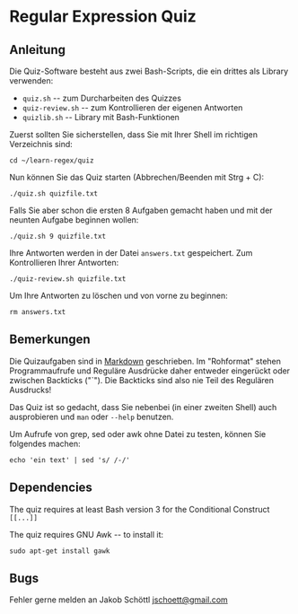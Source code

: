 Regular Expression Quiz
=======================

Anleitung
---------

Die Quiz-Software besteht aus zwei Bash-Scripts, die ein drittes als Library verwenden:

* `quiz.sh` -- zum Durcharbeiten des Quizzes
* `quiz-review.sh` -- zum Kontrollieren der eigenen Antworten
* `quizlib.sh` -- Library mit Bash-Funktionen

Zuerst sollten Sie sicherstellen, dass Sie mit Ihrer Shell im richtigen Verzeichnis sind:

    cd ~/learn-regex/quiz

Nun können Sie das Quiz starten (Abbrechen/Beenden mit Strg + C):

    ./quiz.sh quizfile.txt

Falls Sie aber schon die ersten 8 Aufgaben gemacht haben und mit der neunten Aufgabe beginnen wollen:

    ./quiz.sh 9 quizfile.txt

Ihre Antworten werden in der Datei `answers.txt` gespeichert.  Zum Kontrollieren Ihrer Antworten:

    ./quiz-review.sh quizfile.txt
	
Um Ihre Antworten zu löschen und von vorne zu beginnen:

    rm answers.txt

Bemerkungen
-----------

Die Quizaufgaben sind in [Markdown](http://daringfireball.net/projects/markdown/) geschrieben.  Im "Rohformat" stehen Programmaufrufe und Reguläre Ausdrücke daher entweder eingerückt oder zwischen Backticks ("\`").  Die Backticks sind also nie Teil des Regulären Ausdrucks!

Das Quiz ist so gedacht, dass Sie nebenbei (in einer zweiten Shell) auch ausprobieren und `man` oder `--help` benutzen.

Um Aufrufe von grep, sed oder awk ohne Datei zu testen, können Sie folgendes machen:

    echo 'ein text' | sed 's/ /-/'

Dependencies
------------

The quiz requires at least Bash version 3 for the Conditional Construct `[[...]]`


The quiz requires GNU Awk -- to install it:

    sudo apt-get install gawk

Bugs
----

Fehler gerne melden an Jakob Schöttl <jschoett@gmail.com>
